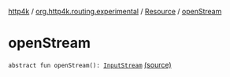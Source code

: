 [http4k](../../index.md) / [org.http4k.routing.experimental](../index.md) / [Resource](index.md) / [openStream](./open-stream.md)

# openStream

`abstract fun openStream(): `[`InputStream`](https://docs.oracle.com/javase/6/docs/api/java/io/InputStream.html) [(source)](https://github.com/http4k/http4k/blob/master/http4k-incubator/src/main/kotlin/org/http4k/routing/experimental/Resource.kt#L23)